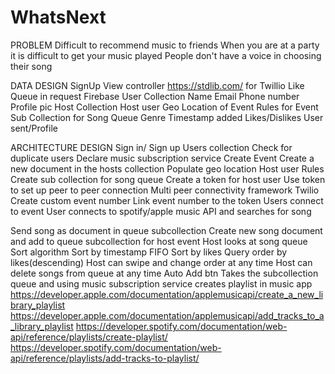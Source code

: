 # WhatsNext
PROBLEM
Difficult to recommend music to friends
When you are at a party it is difficult to get your music played 
People don't have a voice in choosing their song


DATA DESIGN
SignUp View controller
https://stdlib.com/ for Twillio
Like Queue in request
Firebase
User Collection
Name
Email
Phone number
Profile pic
Host Collection
Host user
Geo Location of Event
Rules for Event 
Sub Collection for Song Queue
Genre 
Timestamp added
Likes/Dislikes 
User sent/Profile

ARCHITECTURE DESIGN
Sign in/ Sign up
Users collection
Check for duplicate users
Declare music subscription service
Create Event
Create a new document in the hosts collection 
Populate geo location
Host user
Rules
Create sub collection for song queue
Create a token for host user
Use token to set up peer to peer connection 
Multi peer connectivity framework
Twilio
Create custom event number
Link event number to the token
Users connect to event
User connects to spotify/apple music API and searches for song


Send song as document in queue subcollection
Create new song document and add to queue subcollection for host event
Host looks at song queue
Sort algorithm
Sort by timestamp
FIFO
Sort by likes
Query order by likes(descending)
Host can swipe and change order at any time
Host can delete songs from queue at any time
Auto Add btn
Takes the subcollection queue and using music subscription service creates playlist in music app
https://developer.apple.com/documentation/applemusicapi/create_a_new_library_playlist
https://developer.apple.com/documentation/applemusicapi/add_tracks_to_a_library_playlist
https://developer.spotify.com/documentation/web-api/reference/playlists/create-playlist/
https://developer.spotify.com/documentation/web-api/reference/playlists/add-tracks-to-playlist/
